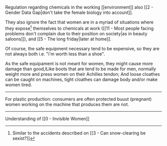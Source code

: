 Regulation regarding chemicals in the working [[environment]] also [[2 - Gender Data Gap|don't take the female biology into account]].

They also ignore the fact that women are in a myriad of situations where they expose[^2] themselves to chemicals at work ([[11 - Most people facing problems don't complain due to their position on society|as in beauty saloons]]), and [[5 - The long friday|later at home]].

Of course, the safe equipment necessary tend to be expensive, so they are not always both i.e. "i'm worth less than a shoe".

As the safe equipament is not meant for women, they might cause more damage than good,lLike boots that are tend to be made for men, normally weight more and press women on their Achilles tendon; And loose cloathes can be caught on machines, tight cloathes can damage body and/or make women tired.

---

For plastic production: consumers are often protected buuut (pregnant) women working on the machine that produces them are not.

---

Understanding of [[0 - Invisible Women]]

[^2]: Similar to the accidents described on [[3 - Can snow-clearing be sexist?]]